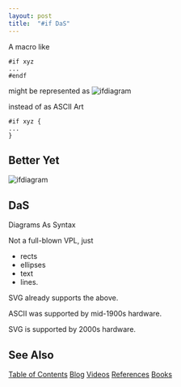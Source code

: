 ```yaml
---
layout: post
title:  "#if DaS"
---
```

A macro like
```
#if xyz
...
#endf
```

might be represented as
![ifdiagram](/assets/ifdiagam.png)

instead of as ASCII Art
```
#if xyz {
...
}
```

## Better Yet

![ifdiagram](/assets/if2.png)

## DaS

Diagrams As Syntax

Not a full-blown VPL, just 
- rects
- ellipses
- text
- lines.

SVG already supports the above.

ASCII was supported by mid-1900s hardware.

SVG is supported by 2000s hardware.

## See Also

[Table of Contents](https://guitarvydas.github.io/2021/12/10/Table-of-Contents-Dec-01-2021.html)
[Blog](https://guitarvydas.github.io)
[Videos](https://www.youtube.com/channel/UC9EJr0nKHwadbHUtc5zHdmQ/videos)
[References](https://guitarvydas.github.io/2021/01/14/References.html)
[Books](https://leanpub.com/u/paul-tarvydas.html)

<script src="https://utteranc.es/client.js" 
        repo="guitarvydas/guitarvydas.github.io" 
        issue-term="pathname" 
        theme="github-light" 
        crossorigin="anonymous" > 
</script> 